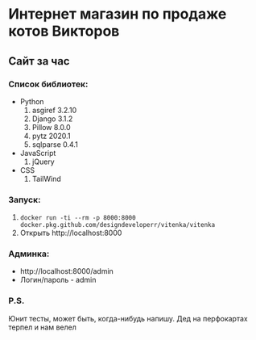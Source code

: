 # **Интернет магазин по продаже котов Викторов**
## Сайт за час
### Список библиотек:
* Python
  1. asgiref 3.2.10
  2. Django 3.1.2
  3. Pillow 8.0.0
  4. pytz 2020.1
  5. sqlparse 0.4.1
* JavaScript
  1. jQuery
* CSS
  1. TailWind
### Запуск:
1. `docker run -ti --rm -p 8000:8000 docker.pkg.github.com/designdeveloperr/vitenka/vitenka`
2. Открыть http://localhost:8000
### Админка:
* http://localhost:8000/admin
* Логин/пароль - admin
### P.S.
Юнит тесты, может быть, когда-нибудь напишу. Дед на перфокартах терпел и нам велел
